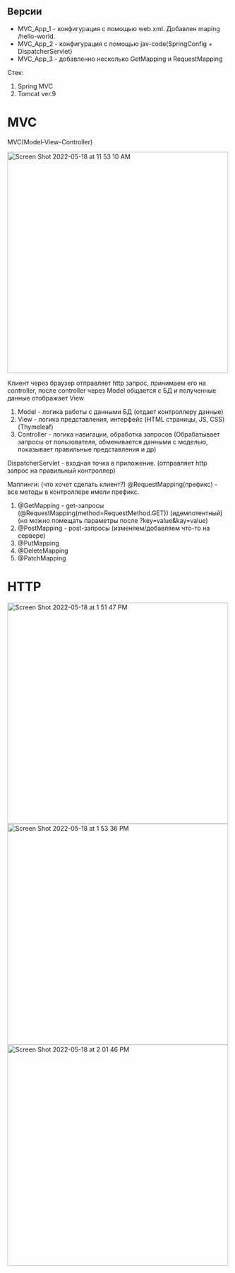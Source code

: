 ## Версии
- MVC_App_1 - конфигурация с помощью web.xml. Добавлен maping /hello-world.
- MVC_App_2 - конфигурация с помощью jav-code(SpringConfig + DispatcherServlet)
- MVC_App_3 - добавленно несколько GetMapping и RequestMapping

Стек:
1. Spring MVC
2. Tomcat ver.9

# MVC
MVC(Model-View-Controller)

<img width="500" alt="Screen Shot 2022-05-18 at 11 53 10 AM" src="https://user-images.githubusercontent.com/92088165/168999257-1f73fa44-b229-46da-bd9b-7fd081c18913.png">

Клиент через браузер отправляет http запрос, принимаем его на controller, после controller через Model общается с БД и полученные данные отображает View

1. Model - логика работы с данными БД (отдает контроллеру данные)
2. View - логика представления, интерфейс (HTML страницы, JS, CSS) (Thymeleaf)
3. Controller - логика навигации, обработка запросов (Обрабатывает запросы от пользователя, обменивается данными с моделью, показывает правильные представления и др)

DispatcherServlet - входная точка в приложение. (отправляет http запрос на правильный контроллер)

Маппинги: (что хочет сделать клиент?)
@RequestMapping(префикс) - все методы в контроллере имели префикс.

1. @GetMapping - get-запросы (@RequestMapping(method=RequestMethod.GET)) (идемпотентный) (но можно помещать параметры после ?key=value&kay=value)
2. @PostMapping - post-запросы (изменяем/добавляем что-то на сервере)
3. @PutMapping
4. @DeleteMapping
5. @PatchMapping

# HTTP
<img width="500" alt="Screen Shot 2022-05-18 at 1 51 47 PM" src="https://user-images.githubusercontent.com/92088165/169022644-80e0cf0d-753d-4ca6-8a87-eeeb40e97a82.png">
<img width="500" alt="Screen Shot 2022-05-18 at 1 53 36 PM" src="https://user-images.githubusercontent.com/92088165/169022905-b352180d-2348-4653-9fd4-3094ce09f609.png">
<img width="500" alt="Screen Shot 2022-05-18 at 2 01 46 PM" src="https://user-images.githubusercontent.com/92088165/169024216-be01edcc-c510-4971-b86d-7860b3cf63ce.png">





